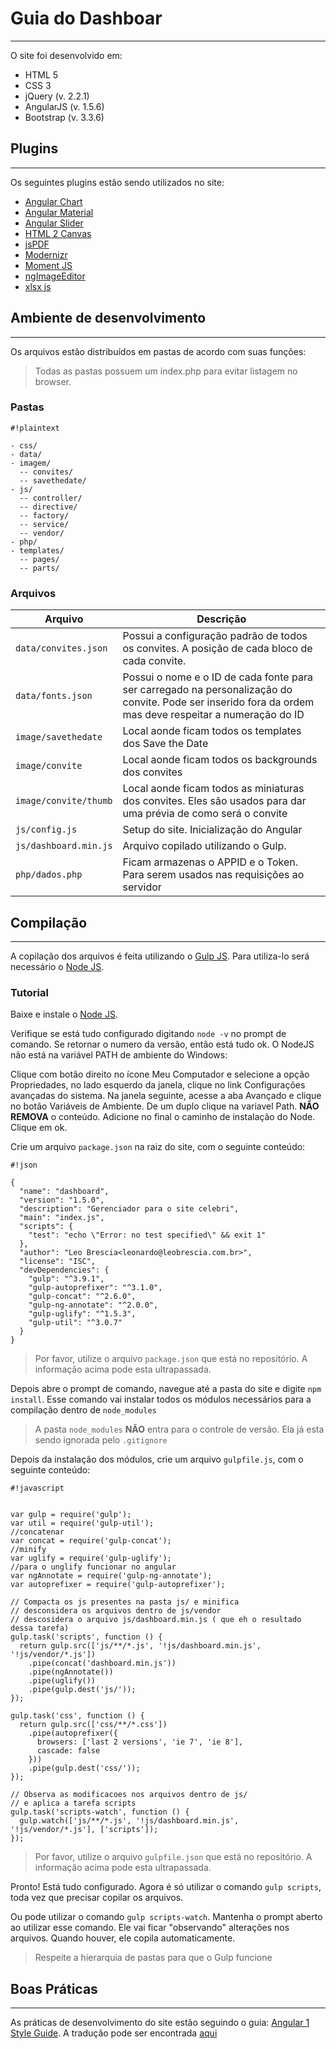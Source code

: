 # Guia do Dashboar #
****

O site foi desenvolvido em:

* HTML 5
* CSS 3
* jQuery (v. 2.2.1)
* AngularJS (v. 1.5.6)
* Bootstrap (v. 3.3.6)

## Plugins ##
****

Os seguintes plugins estão sendo utilizados no site:

* [Angular Chart](https://jtblin.github.io/angular-chart.js/)
* [Angular Material](https://material.angularjs.org/latest/)
* [Angular Slider](https://github.com/angular-slider/angularjs-slider)
* [HTML 2 Canvas](https://html2canvas.hertzen.com/)
* [jsPDF](https://github.com/MrRio/jsPDF)
* [Modernizr](https://modernizr.com/)
* [Moment JS](http://momentjs.com/)
* [ngImageEditor](https://github.com/SparrowJang/ngImageEditor)
* [xlsx js](https://github.com/SheetJS/js-xlsx)

## Ambiente de desenvolvimento ##
****

Os arquivos estão distribuídos em pastas de acordo com suas funções:

> Todas as pastas possuem um index.php para evitar listagem no browser.

### Pastas ###
```
#!plaintext

- css/
- data/
- imagem/
  -- convites/
  -- savethedate/
- js/
  -- controller/
  -- directive/  
  -- factory/
  -- service/
  -- vendor/
- php/
- templates/
  -- pages/
  -- parts/
```

### Arquivos

| Arquivo | Descrição |
|---------|-----------|
|`data/convites.json`|  Possui a configuração padrão de todos os convites. A posição de cada bloco de cada convite.|
|`data/fonts.json`| Possui o nome e o ID de cada fonte para ser carregado na personalização do convite. Pode ser inserido fora da ordem mas deve respeitar a numeração do ID|
|`image/savethedate`|Local aonde ficam todos os templates dos Save the Date|
|`image/convite`|Local aonde ficam todos os backgrounds dos convites|
|`image/convite/thumb`|Local aonde ficam todos as miniaturas dos convites. Eles são usados para dar uma prévia de como será o convite|
|`js/config.js`|Setup do site. Inicialização do Angular|
|`js/dashboard.min.js`| Arquivo copilado utilizando o Gulp.|
|`php/dados.php`|Ficam armazenas o APPID e o Token. Para serem usados nas requisições ao servidor|

## Compilação  ##
****
A copilação dos arquivos é feita utilizando o [Gulp JS](http://gulpjs.com/). Para utiliza-lo será necessário o [Node JS](https://nodejs.org/en/).

### Tutorial ###
Baixe e instale o [Node JS](https://nodejs.org/en/).

Verifique se está tudo configurado digitando `node -v` no prompt de comando. 
Se retornar o numero da versão, então está tudo ok. O NodeJS não está na variável PATH de ambiente do Windows:

Clique com botão direito no ícone Meu Computador e selecione a opção Propriedades, no lado esquerdo da janela, clique no link Configurações avançadas do sistema. Na janela seguinte, acesse a aba Avançado e clique no botão Variáveis de Ambiente. De um duplo clique na variavel Path. **NÃO REMOVA** o conteúdo. Adicione no final o caminho de instalação do Node. Clique em ok.

Crie um arquivo `package.json` na raiz do site, com o seguinte conteúdo: 

```
#!json

{
  "name": "dashboard",
  "version": "1.5.0",
  "description": "Gerenciador para o site celebri",
  "main": "index.js",
  "scripts": {
    "test": "echo \"Error: no test specified\" && exit 1"
  },
  "author": "Leo Brescia<leonardo@leobrescia.com.br>",
  "license": "ISC",
  "devDependencies": {
    "gulp": "^3.9.1",
    "gulp-autoprefixer": "^3.1.0",
    "gulp-concat": "^2.6.0",
    "gulp-ng-annotate": "^2.0.0",
    "gulp-uglify": "^1.5.3",
    "gulp-util": "^3.0.7"
  }
}

```

> Por favor, utilize o arquivo `package.json` que está no repositório. A informação acima pode esta ultrapassada.

Depois abre o prompt de comando, navegue até a pasta do site e digite `npm install`. Esse comando vai instalar todos os módulos necessários para a compilação dentro de `node_modules`

> A pasta `node_modules` **NÃO** entra para o controle de versão. Ela já esta sendo ignorada pelo `.gitignore`

Depois da instalação dos módulos, crie um arquivo `gulpfile.js`, com o seguinte conteúdo: 


```
#!javascript


var gulp = require('gulp');
var util = require('gulp-util');
//concatenar
var concat = require('gulp-concat');
//minify
var uglify = require('gulp-uglify');
//para o unglify funcionar no angular
var ngAnnotate = require('gulp-ng-annotate');
var autoprefixer = require('gulp-autoprefixer');

// Compacta os js presentes na pasta js/ e minifica
// desconsidera os arquivos dentro de js/vendor
// descosidera o arquivo js/dashboard.min.js ( que eh o resultado dessa tarefa)
gulp.task('scripts', function () {
  return gulp.src(['js/**/*.js', '!js/dashboard.min.js', '!js/vendor/*.js'])
    .pipe(concat('dashboard.min.js'))
    .pipe(ngAnnotate())
    .pipe(uglify())
    .pipe(gulp.dest('js/'));
});

gulp.task('css', function () {
  return gulp.src(['css/**/*.css'])
    .pipe(autoprefixer({
      browsers: ['last 2 versions', 'ie 7', 'ie 8'],
      cascade: false
    }))
    .pipe(gulp.dest('css/'));
});

// Observa as modificacoes nos arquivos dentro de js/
// e aplica a tarefa scripts
gulp.task('scripts-watch', function () {
  gulp.watch(['js/**/*.js', '!js/dashboard.min.js', '!js/vendor/*.js'], ['scripts']);
});
```

> Por favor, utilize o arquivo `gulpfile.json` que está no repositório. A informação acima pode esta ultrapassada.

Pronto! Está tudo configurado. Agora é só utilizar o comando `gulp scripts`, toda vez que precisar copilar os arquivos. 

Ou pode utilizar o comando `gulp scripts-watch`. Mantenha o prompt aberto ao utilizar esse comando. Ele vai ficar "observando" alterações nos arquivos. Quando houver, ele copila automaticamente.

> Respeite a hierarquia de pastas para que o Gulp funcione

## Boas Práticas ## 
****

As práticas de desenvolvimento do site estão seguindo o guia: [Angular 1 Style Guide](https://github.com/johnpapa/angular-styleguide/tree/master/a1). A tradução pode ser encontrada [aqui](https://github.com/johnpapa/angular-styleguide/blob/master/a1/i18n/pt-BR.md)